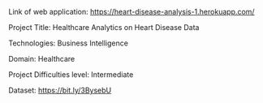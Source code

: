 Link of web application: https://heart-disease-analysis-1.herokuapp.com/

Project Title:   Healthcare Analytics on Heart Disease Data

Technologies:    Business Intelligence

Domain:          Healthcare

Project Difficulties level: Intermediate

Dataset: https://bit.ly/3BysebU
